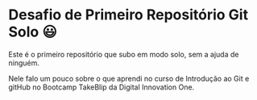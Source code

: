 # Desafio de Primeiro Repositório Git Solo :smiley:



Este é o primeiro repositório que subo em modo solo, sem a ajuda de ninguém.

Nele falo um pouco sobre o que aprendi no curso de Introdução ao Git e gitHub no Bootcamp TakeBlip da Digital Innovation One.
